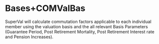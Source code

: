 # Bases+COMValBas

SuperVal will calculate commutation factors applicable to each
individual member using the valuation basis and the all relevant Basis
Parameters (Guarantee Period, Post Retirement Mortality, Post Retirement
Interest rate and Pension Increases).

